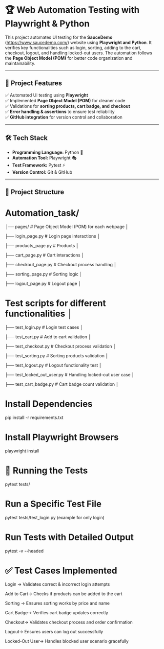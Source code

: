 # 🏆 Web Automation Testing with Playwright & Python

This project automates UI testing for the **SauceDemo** (https://www.saucedemo.com/) website using **Playwright and Python**. It verifies key functionalities such as login, sorting, adding to the cart, checkout, logout, and handling locked-out users. The automation follows the **Page Object Model (POM)** for better code organization and maintainability.

---

## 📌 **Project Features**
✅ Automated UI testing using **Playwright**  
✅ Implemented **Page Object Model (POM)** for cleaner code  
✅ Validations for **sorting products, cart badge, and checkout**  
✅ **Error handling & assertions** to ensure test reliability  
✅ **GitHub integration** for version control and collaboration  

---

## 🛠 **Tech Stack**
- **Programming Language:** Python 🐍  
- **Automation Tool:** Playwright 🎭  
- **Test Framework:** Pytest ⚡  
- **Version Control:** Git & GitHub  

---

## 📂 **Project Structure**

# Automation_task/

│── pages/ # Page Object Model (POM) for each webpage │ 

├── login_page.py # Login page interactions │ 

├── products_page.py # Products │ 

├── cart_page.py # Cart interactions │ 

├── checkout_page.py # Checkout process handling │ 

├── sorting_page.py # Sorting logic │ 

├── logout_page.py # Logout page │ 

# Test scripts for different functionalities │ 

├── test_login.py # Login test cases │ 

├── test_cart.py # Add to cart validation │ 

├── test_checkout.py # Checkout process validation │ 

├── test_sorting.py # Sorting products validation │ 

├── test_logout.py # Logout functionality test │ 

├── test_locked_out_user.py # Handling locked-out user case │ 

├── test_cart_badge.py # Cart badge count validation │


# Install Dependencies
 pip install -r requirements.txt

# Install Playwright Browsers
playwright install

# 🏃 Running the Tests
pytest tests/

# Run a Specific Test File
pytest tests/test_login.py (example for only login)

# Run Tests with Detailed Output
pytest -v --headed

# ✅ Test Cases Implemented

Login	-> Validates correct & incorrect login attempts

Add to Cart->	Checks if products can be added to the cart

Sorting	-> Ensures sorting works by price and name

Cart Badge->	Verifies cart badge updates correctly

Checkout->	Validates checkout process and order confirmation

Logout-> 	Ensures users can log out successfully

Locked-Out User->	Handles blocked user scenario gracefully



